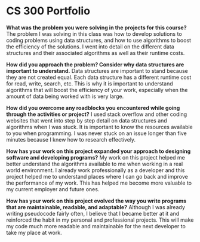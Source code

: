 # CS 300 Portfolio

**What was the problem you were solving in the projects for this course?**
The problem I was solving in this class was how to develop solutions to coding problems using data structures, and how to use algorithms to boost the efficiency of the solutions. I went into detail on the different data structures and their associated algorithms as well as their runtime costs.

**How did you approach the problem? Consider why data structures are important to understand.**
Data structures are important to stand because they are not created equal. Each data structure has a different runtime cost for read, write, search, etc. This is why it is important to understand algorithms that will boost the efficiency of your work, especially when the amount of data being worked with is very large.

**How did you overcome any roadblocks you encountered while going through the activities or project?**
I used stack overflow and other coding websites that went into step by step detail on data structures and algorithms when I was stuck. It is important to know the resources available to you when programming. I was never stuck on an issue longer than five minutes because I knew how to research effectively.

**How has your work on this project expanded your approach to designing software and developing programs?**
My work on this project helped me better understand the algorithms available to me when working in a real world environment. I already work professionally as a developer and this project helped me to understand places where I can go back and improve the performance of my work. This has helped me become more valuable to my current employer and future ones.

**How has your work on this project evolved the way you write programs that are maintainable, readable, and adaptable?**
Although I was already writing pseudocode fairly often, I believe that I became better at it and reinforced the habit in my personal and professional projects. This will make my code much more readable and maintainable for the next developer to take my place at work.